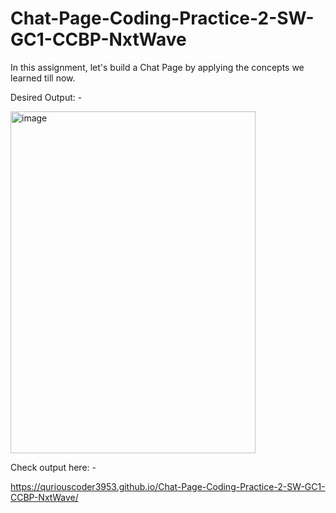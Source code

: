 # Chat-Page-Coding-Practice-2-SW-GC1-CCBP-NxtWave

In this assignment, let's build a Chat Page by applying the concepts we learned till now.

Desired Output: -




<img width="392" height="547" alt="image" src="https://github.com/user-attachments/assets/5d56953a-af60-4a6b-bdf8-ca66e959408c" />






Check output here: -

https://quriouscoder3953.github.io/Chat-Page-Coding-Practice-2-SW-GC1-CCBP-NxtWave/
